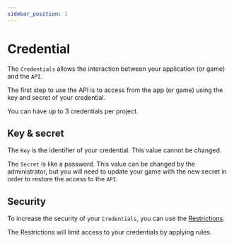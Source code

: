 ```yaml
---
sidebar_position: 1
---
```


# Credential

The `Credentials` allows the interaction between your application (or game) and the `API`.

The first step to use the API is to access from the app (or game) using the key and secret of your credential.

You can have up to 3 credentials per project.

## Key & secret

The `Key` is the identifier of your credential. This value cannot be changed.

The `Secret` is like a password. This value can be changed by the administrator, but you will need to update your game with the new secret in order to restore the access to the `API`.

## Security

To increase the security of your `Credentials`, you can use the [Restrictions](restrictions.md).

The Restrictions will limit access to your credentials by applying rules.
